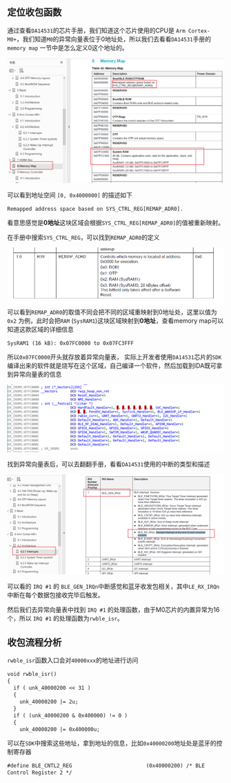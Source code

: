 

## 定位收包函数

通过查看`DA14531`的芯片手册，我们知道这个芯片使用的CPU是 `Arm Cortex-M0+`，我们知道`M0`的异常向量表位于0地址处，所以我们去看看`DA14531`手册的`memory map` 一节中是怎么定义0这个地址的。

![1611668769467](images/1611668769467.png)

可以看到地址空间 `[0, 0x4000000]` 的描述如下

```
Remapped address space based on SYS_CTRL_REG[REMAP_ADR0].
```

看意思感觉是**0地址**这块区域会根据`SYS_CTRL_REG[REMAP_ADR0]`的值被重新映射。

在手册中搜索`SYS_CTRL_REG`，可以找到`REMAP_ADR0`的定义

![1611668912556](images/1611668912556.png)可以看到`REMAP_ADR0`的取值不同会把不同的区域重映射到0地址处，这里以值为 `0x2` 为例，此时会把`RAM` (`SysRAM1`)这块区域映射到**0地址**，查看memory map可以知道这款区域的详细信息

```
SysRAM1 (16 kB): 0x07FC0000 to 0x07FC3FFF
```

所以`0x07FC0000`开头就存放着异常向量表， 实际上开发者使用`DA14531`芯片的`SDK`编译出来的软件就是烧写在这个区域，自己编译一个软件，然后加载到IDA既可拿到异常向量表的信息

![1611669271841](images/1611669271841.png)

找到异常向量表后，可以去翻翻手册，看看`DA14531`使用的中断的类型和描述

![1611669383450](images/1611669383450.png)

可以看的 `IRQ #1` 的 `BLE_GEN_IRQn`中断感觉和蓝牙收发包相关，其中`LE_RX_IRQn`中断在每个数据包接收完毕后触发。

然后我们去异常向量表中找到 `IRQ #1` 的处理函数，由于M0芯片的内置异常为16个，所以 `IRQ #1` 的处理函数为`rwble_isr`。

## 收包流程分析

`rwble_isr`函数入口会对`40000xxx`的地址进行访问

```
void rwble_isr()
{
  if ( unk_40000200 << 31 )
  {
    unk_40000200 |= 2u;
  }
  if ( (unk_40000200 & 0x400000) != 0 )
  {
    unk_40000200 |= 0x400000u;
```

可以在`SDK`中搜索这些地址，拿到地址的信息，比如`0x40000200`地址处是蓝牙的控制寄存器

```
#define BLE_CNTL2_REG                        (0x40000200) /* BLE Control Register 2 */
```











